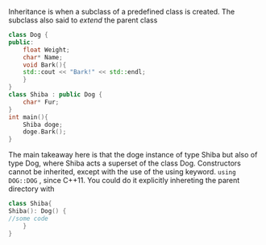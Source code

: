 Inheritance is when a subclass of a predefined class is created. The subclass also said to _extend_ the parent class
```cpp
class Dog {
public:
	float Weight;
	char* Name;
	void Bark(){
	std::cout << "Bark!" << std::endl;	
	}
}
class Shiba : public Dog {
	char* Fur;
}
int main(){
	Shiba doge;
	doge.Bark();
}
```
The main takeaway here is that the doge instance of type Shiba but also of type Dog, where Shiba acts a superset of the class Dog.
Constructors cannot be inherited, except with the use of the using keyword. `using DOG::DOG` , since C++11. You could do it explicitly inhereting the parent directory with 
```cpp
class Shiba{
Shiba(): Dog() {
//some code
	}
}
```


